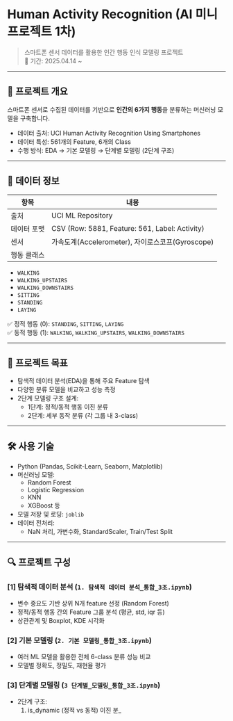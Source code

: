 # Human Activity Recognition (AI 미니프로젝트 1차)

> 스마트폰 센서 데이터를 활용한 인간 행동 인식 모델링 프로젝트  
> 📅 기간: 2025.04.14 ~

---

## 📌 프로젝트 개요

스마트폰 센서로 수집된 데이터를 기반으로 **인간의 6가지 행동**을 분류하는 머신러닝 모델을 구축합니다.

- 데이터 출처: UCI Human Activity Recognition Using Smartphones
- 데이터 특성: 561개의 Feature, 6개의 Class
- 수행 방식: EDA → 기본 모델링 → 단계별 모델링 (2단계 구조)

---

## 📁 데이터 정보

| 항목 | 내용 |
|------|------|
| 출처 | UCI ML Repository |
| 데이터 포맷 | CSV (Row: 5881, Feature: 561, Label: Activity) |
| 센서 | 가속도계(Accelerometer), 자이로스코프(Gyroscope) |
| 행동 클래스 |
- `WALKING`
- `WALKING_UPSTAIRS`
- `WALKING_DOWNSTAIRS`
- `SITTING`
- `STANDING`
- `LAYING`

✅ 정적 행동 (0): `STANDING`, `SITTING`, `LAYING`  
✅ 동적 행동 (1): `WALKING`, `WALKING_UPSTAIRS`, `WALKING_DOWNSTAIRS`

---

## 🎯 프로젝트 목표

- 탐색적 데이터 분석(EDA)을 통해 주요 Feature 탐색
- 다양한 분류 모델을 비교하고 성능 측정
- 2단계 모델링 구조 설계:
  - 1단계: 정적/동적 행동 이진 분류
  - 2단계: 세부 동작 분류 (각 그룹 내 3-class)

---

## 🛠️ 사용 기술

- Python (Pandas, Scikit-Learn, Seaborn, Matplotlib)
- 머신러닝 모델:
  - Random Forest
  - Logistic Regression
  - KNN
  - XGBoost 등
- 모델 저장 및 로딩: `joblib`
- 데이터 전처리:
  - NaN 처리, 가변수화, StandardScaler, Train/Test Split

---

## 🔍 프로젝트 구성

### [1] 탐색적 데이터 분석 (`1. 탐색적 데이터 분석_통합_3조.ipynb`)
- 변수 중요도 기반 상위 N개 feature 선정 (Random Forest)
- 정적/동적 행동 간의 Feature 그룹 분석 (평균, std, iqr 등)
- 상관관계 및 Boxplot, KDE 시각화

### [2] 기본 모델링 (`2. 기본 모델링_통합_3조.ipynb`)
- 여러 ML 모델을 활용한 전체 6-class 분류 성능 비교
- 모델별 정확도, 정밀도, 재현율 평가

### [3] 단계별 모델링 (`3 단계별_모델링_통합_3조.ipynb`)
- 2단계 구조:
  1. is_dynamic (정적 vs 동적) 이진 분_
